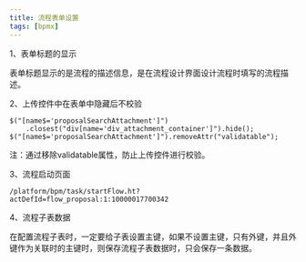 ```yaml
---
title: 流程表单设置
tags: [bpmx]
---
```


1、表单标题的显示

表单标题显示的是流程的描述信息，是在流程设计界面设计流程时填写的流程描述。

2、上传控件中在表单中隐藏后不校验

```
$("[name$='proposalSearchAttachment']")
    .closest("div[name='div_attachment_container']").hide();
$("[name$='proposalSearchAttachment']").removeAttr("validatable");
```

注：通过移除validatable属性，防止上传控件进行校验。

3、流程启动页面

```
/platform/bpm/task/startFlow.ht?actDefId=flow_proposal:1:10000017700342
```

4、流程子表数据

在配置流程子表时，一定要给子表设置主键，如果不设置主键，只有外键，并且外键作为关联时的主键时，则保存流程子表数据时，只会保存一条数据。